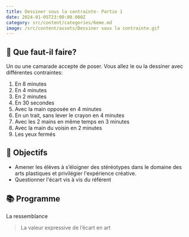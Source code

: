 ```yaml
---
title: Dessiner sous la contrainte- Partie 1
date: 2024-01-05T23:00:00.000Z
category: src/content/categories/6eme.md
image: /src/content/assets/Dessiner sous la contrainte.gif
---
```


## 🧐 Que faut-il faire?

Un ou une camarade accepte de poser. Vous allez le ou la dessiner avec différentes contraintes:

1. En 8 minutes
2. En 4 minutes
3. En 2 minutes
4. En 30 secondes
5. Avec la main opposée en 4 minutes
6. En un trait, sans lever le crayon en 4 minutes
7. Avec les 2 mains en même temps en 3 minutes
8. Avec la main du voisin en 2 minutes
9. Les yeux fermés

## 🏁 Objectifs

* Amener les élèves à s’éloigner des stéréotypes dans le domaine des arts plastiques et privilégier l'expérience créative.
* Questionner l'écart vis à vis du référent

## 📚 Programme

La ressemblance

> La valeur expressive de l’écart en art
